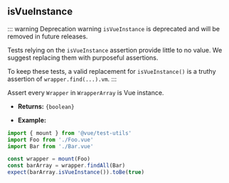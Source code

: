 ## isVueInstance

::: warning Deprecation warning
`isVueInstance` is deprecated and will be removed in future releases.

Tests relying on the `isVueInstance` assertion provide little to no value. We suggest replacing them with purposeful assertions.

To keep these tests, a valid replacement for `isVueInstance()` is a truthy assertion of `wrapper.find(...).vm`.
:::

Assert every `Wrapper` in `WrapperArray` is Vue instance.

- **Returns:** `{boolean}`

- **Example:**

```js
import { mount } from '@vue/test-utils'
import Foo from './Foo.vue'
import Bar from './Bar.vue'

const wrapper = mount(Foo)
const barArray = wrapper.findAll(Bar)
expect(barArray.isVueInstance()).toBe(true)
```
